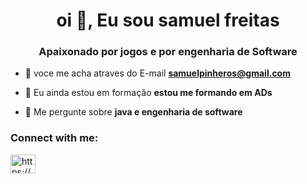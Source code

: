 <h1 align="center">oi 👋, Eu sou samuel freitas</h1>
<h3 align="center">Apaixonado por jogos e por engenharia de Software</h3>

- 🌱 voce me acha atraves do E-mail **samuelpinheros@gmail.com**

- 👯 Eu ainda estou em formação **estou me formando em ADs**

- 🤝 Me pergunte sobre **java e engenharia de software**

<h3 align="left">Connect with me:</h3>
<p align="left">
<a href="https://linkedin.com/in/https://www.linkedin.com/in/samuel-vieira-freitas-a98b72216/" target="blank"><img align="center" src="https://raw.githubusercontent.com/rahuldkjain/github-profile-readme-generator/master/src/images/icons/Social/linked-in-alt.svg" alt="https://www.linkedin.com/in/samuel-vieira-freitas-a98b72216/" height="30" width="40" /></a>
</p>
